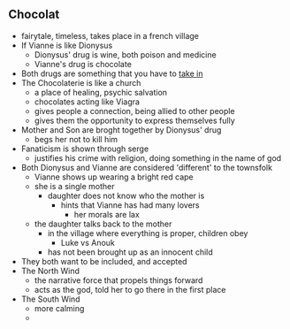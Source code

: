 ## Chocolat

- fairytale, timeless, takes place in a french village
- If Vianne is like Dionysus
  - Dionysus' drug is wine, both poison and medicine
  - Vianne's drug is chocolate
- Both drugs are something that you have to <u>take in</u>
- The Chocolaterie is like a church
  - a place of healing, psychic salvation
  - chocolates acting like Viagra
  - gives people a connection, being allied to other people
  - gives them the opportunity to express themselves fully
- Mother and Son are broght together by Dionysus' drug
  - begs her not to kill him 
- Fanaticism is shown through serge 
  - justifies his crime with religion, doing something in the name of god
- Both Dionysus and Vianne are considered 'different' to the townsfolk
  - Vianne shows up wearing a bright red cape
  - she is a single mother
    - daughter does not know who the mother is
      - hints that Vianne has had many lovers
        - her morals are lax
  - the daughter talks back to the mother
    - in the village where everything is proper, children obey
      - Luke vs Anouk
    - has not been brought up as an innocent child
- They both want to be included, and accepted
- The North Wind
  - the narrative force that propels things forward
  - acts as the god, told her to go there in the first place
- The South Wind
  - more calming
  - 